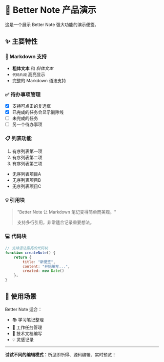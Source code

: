 # 🚀 Better Note 产品演示

这是一个展示 Better Note 强大功能的演示便签。

## ✨ 主要特性

### 📝 Markdown 支持
- **粗体文本** 和 *斜体文本*
- `代码片段` 高亮显示
- 完整的 Markdown 语法支持

### ✅ 待办事项管理
- [x] 支持可点击的复选框
- [x] 已完成的任务会显示删除线
- [ ] 未完成的任务
- [ ] 另一个待办事项

### 📋 列表功能
1. 有序列表第一项
2. 有序列表第二项
3. 有序列表第三项

- 无序列表项目A
- 无序列表项目B
- 无序列表项目C

### 💡 引用块
> "Better Note 让 Markdown 笔记变得简单而美观。"
> 
> 支持多行引用，非常适合记录重要想法。

### 💻 代码块
```javascript
// 支持语法高亮的代码块
function createNote() {
    return {
        title: "新便签",
        content: "开始编写...",
        created: new Date()
    };
}
```

## 🎯 使用场景

Better Note 适合：
- 📚 学习笔记整理
- 💼 工作任务管理  
- 📝 技术文档编写
- 💡 灵感记录

---

**试试不同的编辑模式**：所见即所得、源码编辑、实时预览！